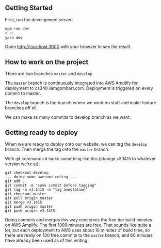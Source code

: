 ## Getting Started

First, run the development server:

```bash
npm run dev
# or
yarn dev
```

Open [http://localhost:3000](http://localhost:3000) with your browser to see the result.


## How to work on the project

There are two branches ```master``` and ```develop```

The ```master``` branch is continuously integrated into AWS Amplify for deployment to cs340.liamgombart.com.  Deployment is triggered on every commit to master.

The ```develop``` branch is the branch where we work on stuff and make feature branches off of.

We can make as many commits to develop branch as we want.

## Getting ready to deploy

When we are ready to deploy onto our website, we can tag the ```develop``` branch.  Then merge the tag onto the ```master``` branch.

With git commands it looks something like this (change v3.1415 to whatever version we're at):

```
git checkout develop
... doing some awesome coding ...
git add .
git commit -m "some commit before tagging"
git tag -a v3.1415 -m "tag annotation"
git checkout master
git pull origin master
git merge v3.1415
git push origin master
git push origin v3.1415
```


Doing commits and merges this way conserves the free tier build minutes on AWS Amplify.  The first 1000 minutes are free.  That sounds like quite a lot, but each deployment to AWS uses about 10 minutes of build time, so there are really on 100 free commits to the ```master``` branch, and 60 minutes have already been used as of this writing.